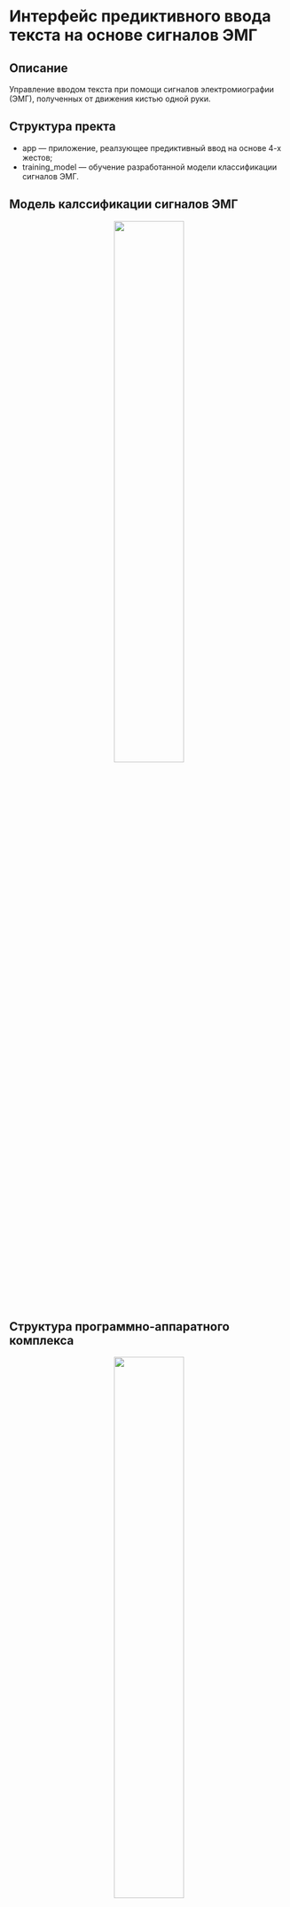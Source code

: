 # Интерфейс предиктивного ввода текста на основе сигналов ЭМГ
## Описание
Управление вводом текста при помощи сигналов электромиографии (ЭМГ), полученных от движения кистью одной руки.

## Структура пректа
- app — приложение, реалзующее предиктивный ввод на основе 4-х жестов;
- training_model — обучение разработанной модели классификации сигналов ЭМГ.

## Модель калссификации сигналов ЭМГ
<p align="center">
<img src="https://github.com/SirBlackwood/emg_predictive_text_app/assets/92998113/2b7435f5-b0f5-4318-845b-9b60e696dd02" width="50%"/>
</p>

## Структура программно-аппаратного комплекса
<p align="center">
<img src="https://github.com/SirBlackwood/emg_predictive_text_app/assets/92998113/cfa514e0-117e-434f-bd55-1347d1fba2f6" width="50%"/>
</p>

## Пример работы программы
https://github.com/SirBlackwood/emg_predictive_text_app/blob/main/media/Демонстрация.webm
